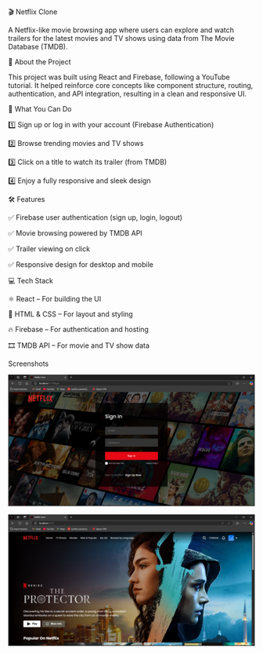 🎬 Netflix Clone

A Netflix-like movie browsing app where users can explore and watch trailers for the latest movies and TV shows using data from The Movie Database (TMDB).

📌 About the Project

This project was built using React and Firebase, following a YouTube tutorial. It helped reinforce core concepts like component structure, routing, authentication, and API integration, resulting in a clean and responsive UI.

🎥 What You Can Do

1️⃣ Sign up or log in with your account (Firebase Authentication)

2️⃣ Browse trending movies and TV shows

3️⃣ Click on a title to watch its trailer (from TMDB)

4️⃣ Enjoy a fully responsive and sleek design

🛠 Features

✅ Firebase user authentication (sign up, login, logout)

✅ Movie browsing powered by TMDB API

✅ Trailer viewing on click

✅ Responsive design for desktop and mobile

💻 Tech Stack

⚛️ React – For building the UI

🧾 HTML & CSS – For layout and styling

🔥 Firebase – For authentication and hosting

🎞️ TMDB API – For movie and TV show data

Screenshots

![login page](src/screenshots/login_page.png)

![home page](src/screenshots/Home_page.png)
